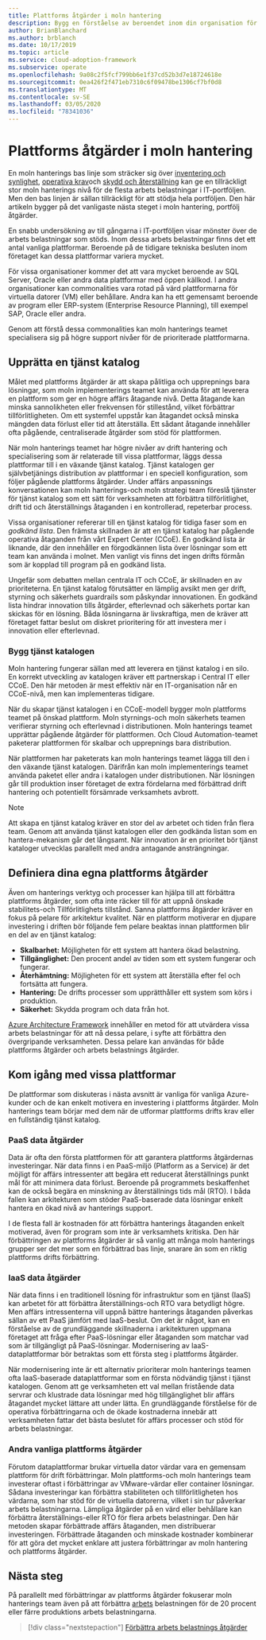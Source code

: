 ```yaml
---
title: Plattforms åtgärder i moln hantering
description: Bygg en förståelse av beroendet inom din organisation för vanliga plattforms åtgärder i moln hantering.
author: BrianBlanchard
ms.author: brblanch
ms.date: 10/17/2019
ms.topic: article
ms.service: cloud-adoption-framework
ms.subservice: operate
ms.openlocfilehash: 9a08c2f5fcf799bb6e1f37cd52b3d7e18724618e
ms.sourcegitcommit: 0ea426f2f471eb7310c6f09478be1306cf7bf0d8
ms.translationtype: MT
ms.contentlocale: sv-SE
ms.lasthandoff: 03/05/2020
ms.locfileid: "78341036"
---
```

# <a name="platform-operations-in-cloud-management"></a>Plattforms åtgärder i moln hantering

En moln hanterings bas linje som sträcker sig över [inventering och synlighet](./inventory.md), [operativa krav](./operational-compliance.md)och [skydd och återställning](./protect.md) kan ge en tillräckligt stor moln hanterings nivå för de flesta arbets belastningar i IT-portföljen. Men den bas linjen är sällan tillräckligt för att stödja hela portföljen. Den här artikeln bygger på det vanligaste nästa steget i moln hantering, portfölj åtgärder.

En snabb undersökning av till gångarna i IT-portföljen visar mönster över de arbets belastningar som stöds. Inom dessa arbets belastningar finns det ett antal vanliga plattformar. Beroende på de tidigare tekniska besluten inom företaget kan dessa plattformar variera mycket.

För vissa organisationer kommer det att vara mycket beroende av SQL Server, Oracle eller andra data plattformar med öppen källkod. I andra organisationer kan commonalities vara rotad på värd plattformarna för virtuella datorer (VM) eller behållare. Andra kan ha ett gemensamt beroende av program eller ERP-system (Enterprise Resource Planning), till exempel SAP, Oracle eller andra.

Genom att förstå dessa commonalities kan moln hanterings teamet specialisera sig på högre support nivåer för de prioriterade plattformarna.

## <a name="establish-a-service-catalog"></a>Upprätta en tjänst katalog

Målet med plattforms åtgärder är att skapa pålitliga och upprepnings bara lösningar, som moln implementerings teamet kan använda för att leverera en plattform som ger en högre affärs åtagande nivå. Detta åtagande kan minska sannolikheten eller frekvensen för stillestånd, vilket förbättrar tillförlitligheten. Om ett systemfel uppstår kan åtagandet också minska mängden data förlust eller tid att återställa. Ett sådant åtagande innehåller ofta pågående, centraliserade åtgärder som stöd för plattformen.

När moln hanterings teamet har högre nivåer av drift hantering och specialisering som är relaterade till vissa plattformar, läggs dessa plattformar till i en växande tjänst katalog. Tjänst katalogen ger självbetjänings distribution av plattformar i en speciell konfiguration, som följer pågående plattforms åtgärder. Under affärs anpassnings konversationen kan moln hanterings-och moln strategi team föreslå tjänster för tjänst katalog som ett sätt för verksamheten att förbättra tillförlitlighet, drift tid och återställnings åtaganden i en kontrollerad, repeterbar process.

Vissa organisationer refererar till en tjänst katalog för tidiga faser som en _godkänd lista_. Den främsta skillnaden är att en tjänst katalog har pågående operativa åtaganden från vårt Expert Center (CCoE). En godkänd lista är liknande, där den innehåller en förgodkännen lista över lösningar som ett team kan använda i molnet. Men vanligt vis finns det ingen drifts förmån som är kopplad till program på en godkänd lista.

Ungefär som debatten mellan centrala IT och CCoE, är skillnaden en av prioriteterna. En tjänst katalog förutsätter en lämplig avsikt men ger drift, styrning och säkerhets guardrails som påskyndar innovationen. En godkänd lista hindrar innovation tills åtgärder, efterlevnad och säkerhets portar kan skickas för en lösning. Båda lösningarna är livskraftiga, men de kräver att företaget fattar beslut om diskret prioritering för att investera mer i innovation eller efterlevnad.

### <a name="build-the-service-catalog"></a>Bygg tjänst katalogen

Moln hantering fungerar sällan med att leverera en tjänst katalog i en silo. En korrekt utveckling av katalogen kräver ett partnerskap i Central IT eller CCoE. Den här metoden är mest effektiv när en IT-organisation når en CCoE-nivå, men kan implementeras tidigare.

När du skapar tjänst katalogen i en CCoE-modell bygger moln plattforms teamet på önskad plattform. Moln styrnings-och moln säkerhets teamen verifierar styrning och efterlevnad i distributionen. Moln hanterings teamet upprättar pågående åtgärder för plattformen. Och Cloud Automation-teamet paketerar plattformen för skalbar och upprepnings bara distribution.

När plattformen har paketerats kan moln hanterings teamet lägga till den i den växande tjänst katalogen. Därifrån kan moln implementerings teamet använda paketet eller andra i katalogen under distributionen. När lösningen går till produktion inser företaget de extra fördelarna med förbättrad drift hantering och potentiellt försämrade verksamhets avbrott.

> [!NOTE]
> Att skapa en tjänst katalog kräver en stor del av arbetet och tiden från flera team. Genom att använda tjänst katalogen eller den godkända listan som en hantera-mekanism går det långsamt. När innovation är en prioritet bör tjänst kataloger utvecklas parallellt med andra antagande ansträngningar.

## <a name="define-your-own-platform-operations"></a>Definiera dina egna plattforms åtgärder

Även om hanterings verktyg och processer kan hjälpa till att förbättra plattforms åtgärder, som ofta inte räcker till för att uppnå önskade stabilitets-och Tillförlitlighets tillstånd. Sanna plattforms åtgärder kräver en fokus på pelare för arkitektur kvalitet. När en plattform motiverar en djupare investering i driften bör följande fem pelare beaktas innan plattformen blir en del av en tjänst katalog:

- **Skalbarhet:** Möjligheten för ett system att hantera ökad belastning.
- **Tillgänglighet:** Den procent andel av tiden som ett system fungerar och fungerar.
- **Återhämtning:** Möjligheten för ett system att återställa efter fel och fortsätta att fungera.
- **Hantering:** De drifts processer som upprätthåller ett system som körs i produktion.
- **Säkerhet:** Skydda program och data från hot.

[Azure Architecture Framework](https://docs.microsoft.com/azure/architecture/guide/pillars) innehåller en metod för att utvärdera vissa arbets belastningar för att nå dessa pelare, i syfte att förbättra den övergripande verksamheten. Dessa pelare kan användas för både plattforms åtgärder och arbets belastnings åtgärder.

## <a name="get-started-with-specific-platforms"></a>Kom igång med vissa plattformar

De plattformar som diskuteras i nästa avsnitt är vanliga för vanliga Azure-kunder och de kan enkelt motivera en investering i plattforms åtgärder. Moln hanterings team börjar med dem när de utformar plattforms drifts krav eller en fullständig tjänst katalog.

### <a name="paas-data-operations"></a>PaaS data åtgärder

Data är ofta den första plattformen för att garantera plattforms åtgärdernas investeringar. När data finns i en PaaS-miljö (Platform as a Service) är det möjligt för affärs intressenter att begära ett reducerat återställnings punkt mål för att minimera data förlust. Beroende på programmets beskaffenhet kan de också begära en minskning av återställnings tids mål (RTO). I båda fallen kan arkitekturen som stöder PaaS-baserade data lösningar enkelt hantera en ökad nivå av hanterings support.

I de flesta fall är kostnaden för att förbättra hanterings åtaganden enkelt motiverad, även för program som inte är verksamhets kritiska. Den här förbättringen av plattforms åtgärder är så vanlig att många moln hanterings grupper ser det mer som en förbättrad bas linje, snarare än som en riktig plattforms drifts förbättring.

### <a name="iaas-data-operations"></a>IaaS data åtgärder

När data finns i en traditionell lösning för infrastruktur som en tjänst (IaaS) kan arbetet för att förbättra återställnings-och RTO vara betydligt högre. Men affärs intressenterna vill uppnå bättre hanterings åtaganden påverkas sällan av ett PaaS jämfört med IaaS-beslut. Om det är något, kan en förståelse av de grundläggande skillnaderna i arkitekturen uppmana företaget att fråga efter PaaS-lösningar eller åtaganden som matchar vad som är tillgängligt på PaaS-lösningar. Modernisering av IaaS-dataplattformar bör betraktas som ett första steg i plattforms åtgärder.

När modernisering inte är ett alternativ prioriterar moln hanterings teamen ofta IaaS-baserade dataplattformar som en första nödvändig tjänst i tjänst katalogen. Genom att ge verksamheten ett val mellan fristående data servrar och klustrade data lösningar med hög tillgänglighet blir affärs åtagandet mycket lättare att under lätta. En grundläggande förståelse för de operativa förbättringarna och de ökade kostnaderna innebär att verksamheten fattar det bästa beslutet för affärs processer och stöd för arbets belastningar.

### <a name="other-common-platform-operations"></a>Andra vanliga plattforms åtgärder

Förutom dataplattformar brukar virtuella dator värdar vara en gemensam plattform för drift förbättringar. Moln plattforms-och moln hanterings team investerar oftast i förbättringar av VMware-värdar eller container lösningar. Sådana investeringar kan förbättra stabiliteten och tillförlitligheten hos värdarna, som har stöd för de virtuella datorerna, vilket i sin tur påverkar arbets belastningarna. Lämpliga åtgärder på en värd eller behållare kan förbättra återställnings-eller RTO för flera arbets belastningar. Den här metoden skapar förbättrade affärs åtaganden, men distribuerar investeringen. Förbättrade åtaganden och minskade kostnader kombinerar för att göra det mycket enklare att justera förbättringar av moln hantering och plattforms åtgärder.

## <a name="next-steps"></a>Nästa steg

På parallellt med förbättringar av plattforms åtgärder fokuserar moln hanterings team även på att förbättra [arbets](./workload.md) belastningen för de 20 procent eller färre produktions arbets belastningarna.

> [!div class="nextstepaction"]
> [Förbättra arbets belastnings åtgärder](./workload.md)
